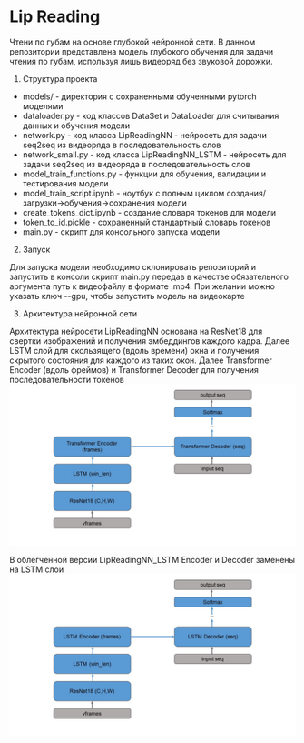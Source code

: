 # Lip Reading

Чтени по губам на основе глубокой нейронной сети. 
В данном репозитории представлена модель глубокого обучения для задачи чтения по губам, используя лишь видеоряд без звуковой дорожки.

1. Структура проекта
  
  *  models/ - директория с сохраненными обученными pytorch моделями
  *  dataloader.py - код классов DataSet и DataLoader для считывания данных и обучения модели
  *  network.py - код класса LipReadingNN - нейросеть для задачи seq2seq из видеоряда в последовательность слов
  *  network_small.py - код класса LipReadingNN_LSTM - нейросеть для задачи seq2seq из видеоряда в последовательность слов
  *  model_train_functions.py - функции для обучения, валидации и тестирования модели
  *  model_train_script.ipynb - ноутбук с полным циклом создания/загрузки->обучения->сохранения модели
  *  create_tokens_dict.ipynb - создание словаря токенов для модели
  *  token_to_id.pickle - сохраненный стандартный словарь токенов
  *  main.py - скрипт для консольного запуска модели


2. Запуск

Для запуска модели необходимо склонировать репозиторий и запустить в консоли скрипт main.py передав в качестве обязательного аргумента путь к видеофайлу в формате .mp4. При желании можно указать ключ --gpu, чтобы запустить модель на видеокарте


3. Архитектура нейронной сети

Архитектура нейросети LipReadingNN основана на ResNet18 для свертки изображений и получения эмбеддингов каждого кадра. Далее LSTM слой для скользящего (вдоль времени) окна и получения скрытого состояния для каждого из таких окон. Далее Transformer Encoder (вдоль фреймов) и Transformer Decoder для получения последовательности токенов
![LipReadinNN architecture](/images/nn.jpg)

В облегченной версии LipReadingNN_LSTM Encoder и Decoder заменены на LSTM слои
![LipReadinNN_LSTM architecture](/images/nn_small.jpg)
